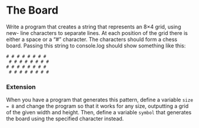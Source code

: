 # The Board

Write a program that creates a string that represents an 8×4 grid, using new- line characters to separate lines. At each position of the grid there is either a space or a “#” character. The characters should form a chess board.
Passing this string to console.log should show something like this:
```
# # # # # # # #
 # # # # # # # #
# # # # # # # #
 # # # # # # # #
```

### Extension

When you have a program that generates this pattern, define a variable `size = 8` and change the program so that it works for any size, outputting a grid of the given width and height. Then, define a variable `symbol` that generates the board using the specified character instead.